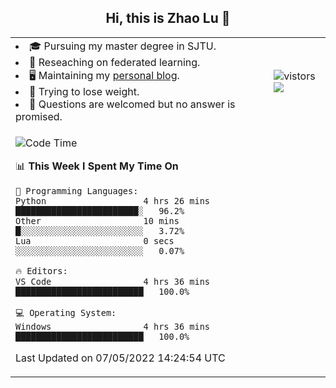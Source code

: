 <h2 align="center"> Hi, this is Zhao Lu 👋</h2>

<table style="overflow:hidden;">
    <tr> 
        <td>
            <li>🎓 Pursuing my master degree in SJTU.</li>
            <li>🌱 Reseaching on federated learning.</li>
            <li>🖥️ Maintaining my <a href="https://ifarewell.xyz">personal blog</a>.</li>
            <li>💪 Trying to lose weight.</li>
            <li>💬 Questions are welcomed but no answer is promised.</li> 
        </td>
        <td>
            <img src="https://visitor-badge.glitch.me/badge?page_id=ifarewell" alt="vistors" />
        <br>
          <img src="https://github-readme-stats.vercel.app/api?username=ifarewell&theme=graywhite&hide=prs,contribs&show_icons=true&hide_border=true&icon_color=CE1D2D&text_color=718096&bg_color=ffffff&hide_title=true" />
        </td>
    </tr>
    <tr>
        <td colspan="2">
            
<!--START_SECTION:waka-->
![Code Time](http://img.shields.io/badge/Code%20Time-143%20hrs%208%20mins-blue)

📊 **This Week I Spent My Time On** 

```text
💬 Programming Languages: 
Python                   4 hrs 26 mins       ████████████████████████░   96.2% 
Other                    10 mins             █░░░░░░░░░░░░░░░░░░░░░░░░   3.72% 
Lua                      0 secs              ░░░░░░░░░░░░░░░░░░░░░░░░░   0.07%

🔥 Editors: 
VS Code                  4 hrs 36 mins       █████████████████████████   100.0%

💻 Operating System: 
Windows                  4 hrs 36 mins       █████████████████████████   100.0%

```


 Last Updated on 07/05/2022 14:24:54 UTC
<!--END_SECTION:waka-->
            
</td></tr>
</table>

